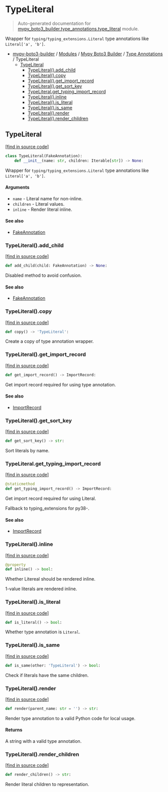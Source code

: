 # TypeLiteral

> Auto-generated documentation for [mypy_boto3_builder.type_annotations.type_literal](https://github.com/vemel/mypy_boto3_builder/blob/master/mypy_boto3_builder/type_annotations/type_literal.py) module.

Wrapper for `typing/typing_extensions.Literal` type annotations like `Literal['a', 'b']`.

- [mypy-boto3-builder](../../README.md#mypy_boto3_builder) / [Modules](../../MODULES.md#mypy-boto3-builder-modules) / [Mypy Boto3 Builder](../index.md#mypy-boto3-builder) / [Type Annotations](index.md#type-annotations) / TypeLiteral
    - [TypeLiteral](#typeliteral)
        - [TypeLiteral().add_child](#typeliteraladd_child)
        - [TypeLiteral().copy](#typeliteralcopy)
        - [TypeLiteral().get_import_record](#typeliteralget_import_record)
        - [TypeLiteral().get_sort_key](#typeliteralget_sort_key)
        - [TypeLiteral.get_typing_import_record](#typeliteralget_typing_import_record)
        - [TypeLiteral().inline](#typeliteralinline)
        - [TypeLiteral().is_literal](#typeliteralis_literal)
        - [TypeLiteral().is_same](#typeliteralis_same)
        - [TypeLiteral().render](#typeliteralrender)
        - [TypeLiteral().render_children](#typeliteralrender_children)

## TypeLiteral

[[find in source code]](https://github.com/vemel/mypy_boto3_builder/blob/master/mypy_boto3_builder/type_annotations/type_literal.py#L14)

```python
class TypeLiteral(FakeAnnotation):
    def __init__(name: str, children: Iterable[str]) -> None:
```

Wrapper for `typing/typing_extensions.Literal` type annotations like `Literal['a', 'b']`.

#### Arguments

- `name` - Literal name for non-inline.
- `children` - Literal values.
- `inline` - Render literal inline.

#### See also

- [FakeAnnotation](fake_annotation.md#fakeannotation)

### TypeLiteral().add_child

[[find in source code]](https://github.com/vemel/mypy_boto3_builder/blob/master/mypy_boto3_builder/type_annotations/type_literal.py#L110)

```python
def add_child(child: FakeAnnotation) -> None:
```

Disabled method to avoid confusion.

#### See also

- [FakeAnnotation](fake_annotation.md#fakeannotation)

### TypeLiteral().copy

[[find in source code]](https://github.com/vemel/mypy_boto3_builder/blob/master/mypy_boto3_builder/type_annotations/type_literal.py#L98)

```python
def copy() -> 'TypeLiteral':
```

Create a copy of type annotation wrapper.

### TypeLiteral().get_import_record

[[find in source code]](https://github.com/vemel/mypy_boto3_builder/blob/master/mypy_boto3_builder/type_annotations/type_literal.py#L89)

```python
def get_import_record() -> ImportRecord:
```

Get import record required for using type annotation.

#### See also

- [ImportRecord](../import_helpers/import_record.md#importrecord)

### TypeLiteral().get_sort_key

[[find in source code]](https://github.com/vemel/mypy_boto3_builder/blob/master/mypy_boto3_builder/type_annotations/type_literal.py#L30)

```python
def get_sort_key() -> str:
```

Sort literals by name.

### TypeLiteral.get_typing_import_record

[[find in source code]](https://github.com/vemel/mypy_boto3_builder/blob/master/mypy_boto3_builder/type_annotations/type_literal.py#L75)

```python
@staticmethod
def get_typing_import_record() -> ImportRecord:
```

Get import record required for using Literal.

Fallback to typing_extensions for py38-.

#### See also

- [ImportRecord](../import_helpers/import_record.md#importrecord)

### TypeLiteral().inline

[[find in source code]](https://github.com/vemel/mypy_boto3_builder/blob/master/mypy_boto3_builder/type_annotations/type_literal.py#L36)

```python
@property
def inline() -> bool:
```

Whether Litereal should be rendered inline.

1-value literals are rendered inline.

### TypeLiteral().is_literal

[[find in source code]](https://github.com/vemel/mypy_boto3_builder/blob/master/mypy_boto3_builder/type_annotations/type_literal.py#L104)

```python
def is_literal() -> bool:
```

Whether type annotation is `Literal`.

### TypeLiteral().is_same

[[find in source code]](https://github.com/vemel/mypy_boto3_builder/blob/master/mypy_boto3_builder/type_annotations/type_literal.py#L116)

```python
def is_same(other: 'TypeLiteral') -> bool:
```

Check if literals have the same children.

### TypeLiteral().render

[[find in source code]](https://github.com/vemel/mypy_boto3_builder/blob/master/mypy_boto3_builder/type_annotations/type_literal.py#L56)

```python
def render(parent_name: str = '') -> str:
```

Render type annotation to a valid Python code for local usage.

#### Returns

A string with a valid type annotation.

### TypeLiteral().render_children

[[find in source code]](https://github.com/vemel/mypy_boto3_builder/blob/master/mypy_boto3_builder/type_annotations/type_literal.py#L69)

```python
def render_children() -> str:
```

Render literal children to representation.
